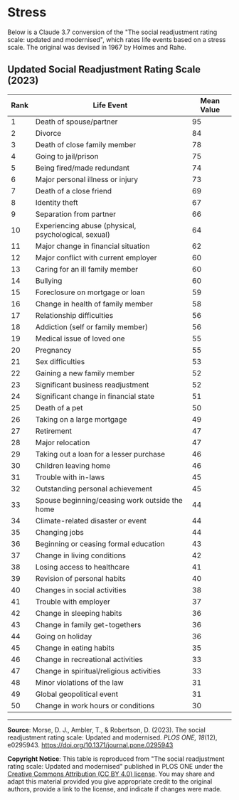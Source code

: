 # Stress
Below is a Claude 3.7 conversion of the "The social readjustment rating scale: updated and modernised", which rates life events based on a stress scale. The original was devised in 1967 by Holmes and Rahe.

## Updated Social Readjustment Rating Scale (2023)

| Rank | Life Event | Mean Value |
|------|------------|------------|
| 1 | Death of spouse/partner | 95 |
| 2 | Divorce | 84 |
| 3 | Death of close family member | 78 |
| 4 | Going to jail/prison | 75 |
| 5 | Being fired/made redundant | 74 |
| 6 | Major personal illness or injury | 73 |
| 7 | Death of a close friend | 69 |
| 8 | Identity theft | 67 |
| 9 | Separation from partner | 66 |
| 10 | Experiencing abuse (physical, psychological, sexual) | 64 |
| 11 | Major change in financial situation | 62 |
| 12 | Major conflict with current employer | 60 |
| 13 | Caring for an ill family member | 60 |
| 14 | Bullying | 60 |
| 15 | Foreclosure on mortgage or loan | 59 |
| 16 | Change in health of family member | 58 |
| 17 | Relationship difficulties | 56 |
| 18 | Addiction (self or family member) | 56 |
| 19 | Medical issue of loved one | 55 |
| 20 | Pregnancy | 55 |
| 21 | Sex difficulties | 53 |
| 22 | Gaining a new family member | 52 |
| 23 | Significant business readjustment | 52 |
| 24 | Significant change in financial state | 51 |
| 25 | Death of a pet | 50 |
| 26 | Taking on a large mortgage | 49 |
| 27 | Retirement | 47 |
| 28 | Major relocation | 47 |
| 29 | Taking out a loan for a lesser purchase | 46 |
| 30 | Children leaving home | 46 |
| 31 | Trouble with in-laws | 45 |
| 32 | Outstanding personal achievement | 45 |
| 33 | Spouse beginning/ceasing work outside the home | 44 |
| 34 | Climate-related disaster or event | 44 |
| 35 | Changing jobs | 44 |
| 36 | Beginning or ceasing formal education | 43 |
| 37 | Change in living conditions | 42 |
| 38 | Losing access to healthcare | 41 |
| 39 | Revision of personal habits | 40 |
| 40 | Changes in social activities | 38 |
| 41 | Trouble with employer | 37 |
| 42 | Change in sleeping habits | 36 |
| 43 | Change in family get-togethers | 36 |
| 44 | Going on holiday | 36 |
| 45 | Change in eating habits | 35 |
| 46 | Change in recreational activities | 33 |
| 47 | Change in spiritual/religious activities | 33 |
| 48 | Minor violations of the law | 31 |
| 49 | Global geopolitical event | 31 |
| 50 | Change in work hours or conditions | 30 |

---

**Source**: Morse, D. J., Ambler, T., & Robertson, D. (2023). The social readjustment rating scale: Updated and modernised. *PLOS ONE, 18*(12), e0295943. https://doi.org/10.1371/journal.pone.0295943

**Copyright Notice**: This table is reproduced from "The social readjustment rating scale: Updated and modernised" published in PLOS ONE under the [Creative Commons Attribution (CC BY 4.0) license](https://creativecommons.org/licenses/by/4.0/). You may share and adapt this material provided you give appropriate credit to the original authors, provide a link to the license, and indicate if changes were made.